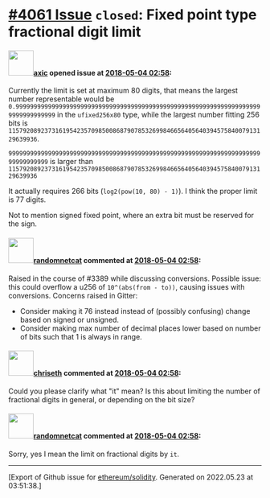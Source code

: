 # [\#4061 Issue](https://github.com/ethereum/solidity/issues/4061) `closed`: Fixed point type fractional digit limit

#### <img src="https://avatars.githubusercontent.com/u/20340?v=4" width="50">[axic](https://github.com/axic) opened issue at [2018-05-04 02:58](https://github.com/ethereum/solidity/issues/4061):

Currently the limit is set at maximum 80 digits, that means the largest number representable would be
`0.999999999999999999999999999999999999999999999999999999999999999999999999999999999` in the `ufixed256x80` type, while the largest number fitting 256 bits is `115792089237316195423570985008687907853269984665640564039457584007913129639936`.

`999999999999999999999999999999999999999999999999999999999999999999999999999999999`
is larger than
`115792089237316195423570985008687907853269984665640564039457584007913129639936`

It actually requires 266 bits (`log2(pow(10, 80) - 1)`). I think the proper limit is 77 digits.

Not to mention signed fixed point, where an extra bit must be reserved for the sign.


#### <img src="https://avatars.githubusercontent.com/u/1988485?v=4" width="50">[randomnetcat](https://github.com/randomnetcat) commented at [2018-05-04 02:58](https://github.com/ethereum/solidity/issues/4061#issuecomment-386496447):

Raised in the course of #3389 while discussing conversions.
Possible issue: this could overflow a u256 of `10^(abs(from - to))`, causing issues with conversions.
Concerns raised in Gitter:
 - Consider making it 76 instead instead of (possibly confusing) change based on signed or unsigned.
 - Consider making max number of decimal places lower based on number of bits such that 1 is always in range.

#### <img src="https://avatars.githubusercontent.com/u/9073706?v=4" width="50">[chriseth](https://github.com/chriseth) commented at [2018-05-04 02:58](https://github.com/ethereum/solidity/issues/4061#issuecomment-387788266):

Could you please clarify what "it" mean? Is this about limiting the number of fractional digits in general, or depending on the bit size?

#### <img src="https://avatars.githubusercontent.com/u/1988485?v=4" width="50">[randomnetcat](https://github.com/randomnetcat) commented at [2018-05-04 02:58](https://github.com/ethereum/solidity/issues/4061#issuecomment-387792539):

Sorry, yes I mean the limit on fractional digits by `it`.


-------------------------------------------------------------------------------



[Export of Github issue for [ethereum/solidity](https://github.com/ethereum/solidity). Generated on 2022.05.23 at 03:51:38.]
